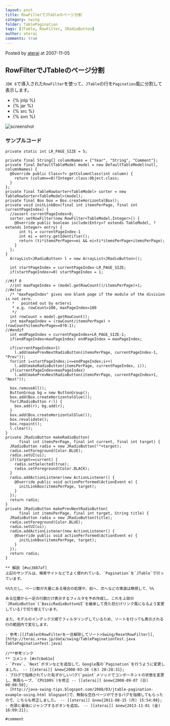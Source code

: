 ```yaml
---
layout: post
title: RowFilterでJTableのページ分割
category: swing
folder: TablePagination
tags: [JTable, RowFilter, JRadioButton]
author: aterai
comments: true
---
```


Posted by [aterai](http://terai.xrea.jp/aterai.html) at 2007-11-05

## RowFilterでJTableのページ分割
`JDK 6`で導入された`RowFilter`を使って、`JTable`の行を`Pagination`風に分割して表示します。

- {% jnlp %}
- {% jar %}
- {% src %}
- {% svn %}

<!-- dummy comment line for breaking list -->

![screenshot](https://lh6.googleusercontent.com/_9Z4BYR88imo/TQTUiUh8yiI/AAAAAAAAAmM/eY1zd24d0ac/s800/TablePagination.png)

### サンプルコード
<pre class="prettyprint"><code>private static int LR_PAGE_SIZE = 5;

private final String[] columnNames = {"Year", "String", "Comment"};
private final DefaultTableModel model = new DefaultTableModel(null, columnNames) {
  @Override public Class&lt;?&gt; getColumnClass(int column) {
    return (column==0)?Integer.class:Object.class;
  }
};
private final TableRowSorter&lt;TableModel&gt; sorter = new TableRowSorter&lt;TableModel&gt;(model);
private final Box box = Box.createHorizontalBox();
private void initLinkBox(final int itemsPerPage, final int currentPageIndex) {
  //assert currentPageIndex&gt;0;
  sorter.setRowFilter(new RowFilter&lt;TableModel,Integer&gt;() {
    @Override public boolean include(Entry&lt;? extends TableModel, ? extends Integer&gt; entry) {
      int ti = currentPageIndex-1
      int ei = entry.getIdentifier();
      return (ti*itemsPerPage&lt;=ei &amp;&amp; ei&lt;ti*itemsPerPage+itemsPerPage);
    }
  };
}
  ArrayList&lt;JRadioButton&gt; l = new ArrayList&lt;JRadioButton&gt;();

  int startPageIndex = currentPageIndex-LR_PAGE_SIZE;
  if(startPageIndex&lt;=0) startPageIndex = 1;

//#if 0
  //int maxPageIndex = (model.getRowCount()/itemsPerPage)+1;
//#else
  /* "maxPageIndex" gives one blank page if the module of the division is not zero.
   *   pointed out by erServi
   * e.g. rowCount=100, maxPageIndex=100
   */
  int rowCount = model.getRowCount();
  int maxPageIndex = (rowCount/itemsPerPage) + (rowCount%itemsPerPage==0?0:1);
//#endif
  int endPageIndex = currentPageIndex+LR_PAGE_SIZE-1;
  if(endPageIndex&gt;maxPageIndex) endPageIndex = maxPageIndex;

  if(currentPageIndex&gt;1)
    l.add(makePrevNextRadioButton(itemsPerPage, currentPageIndex-1, "Prev"));
  for(int i=startPageIndex;i&lt;=endPageIndex;i++)
    l.add(makeRadioButton(itemsPerPage, currentPageIndex, i));
  if(currentPageIndex&lt;maxPageIndex)
    l.add(makePrevNextRadioButton(itemsPerPage, currentPageIndex+1, "Next"));

  box.removeAll();
  ButtonGroup bg = new ButtonGroup();
  box.add(Box.createHorizontalGlue());
  for(JRadioButton r:l) {
    box.add(r); bg.add(r);
  }
  box.add(Box.createHorizontalGlue());
  box.revalidate();
  box.repaint();
  l.clear();
}
private JRadioButton makeRadioButton(
      final int itemsPerPage, final int current, final int target) {
  JRadioButton radio = new JRadioButton(""+target);
  radio.setForeground(Color.BLUE);
  radio.setUI(ui);
  if(target==current) {
    radio.setSelected(true);
    radio.setForeground(Color.BLACK);
  }
  radio.addActionListener(new ActionListener() {
    @Override public void actionPerformed(ActionEvent e) {
      initLinkBox(itemsPerPage, target);
    }
  });
  return radio;
}
private JRadioButton makePrevNextRadioButton(
      final int itemsPerPage, final int target, String title) {
  JRadioButton radio = new JRadioButton(title);
  radio.setForeground(Color.BLUE);
  radio.setUI(ui);
  radio.addActionListener(new ActionListener() {
    @Override public void actionPerformed(ActionEvent e) {
      initLinkBox(itemsPerPage, target);
    }
  });
  return radio;
}

** 解説 [#uc3887af]
上記のサンプルは、検索サイトなどでよく使われている、`Pagination`を`JTable`で行っています。

%%ただし、ページ数が大量にある場合の処理や、前へ、次へなどの実装は無視して、%%

ある位置から一定の行数だけ表示するフィルタを予め作成し、これを上部の`JRadioButton`(`BasicRadioButtonUI`を継承して見た目だけリンク風になるよう変更している)で切り替えています。

また、モデルのインデックス順でフィルタリングしているため、ソートを行っても表示される行の範囲内で変化します。

- 参考:[[JTableのRowFilterを一旦解除してソート&gt;Swing/ResetRowFilter]], [http://terai.xrea.jp/data/swing/TablePaginationTest.java TablePaginationTest.java]

//**参考リンク
** コメント [#n7c8e61e]
- `Prev`、`Next`ボタンなどを追加して、Google風の`Pagination`を行うように変更しました。 -- [[aterai]] &amp;new{2008-03-26 (水) 20:28:31};
- ブログで指摘されていた恥ずかしいバグ(`paint`メソッドでコンポーネントの状態を変更し、無限ループ、`CPU100%`)を修正 -- [[aterai]] &amp;new{2008-09-07 (日) 00:08:50};
- [http://java-swing-tips.blogspot.com/2008/03/jtable-pagination-example-using.html blogspot]で、無駄な空白ページができるバグを指摘してもらったので、こちらも修正しました。 -- [[aterai]] &amp;new{2011-08-15 (月) 15:54:08};
- 先頭と最後にジャンプするボタンを追加。 -- [[aterai]] &amp;new{2013-11-01 (金) 16:09:21};

#comment
</code></pre>
